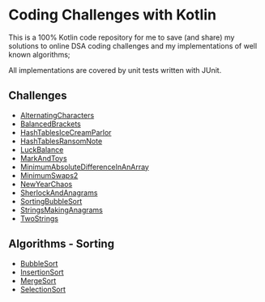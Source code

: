 # Coding Challenges with Kotlin

This is a 100% Kotlin code repository for me to save (and share) my solutions 
to online DSA coding challenges and my implementations of well known algorithms;

All implementations are covered by unit tests written with JUnit.

## Challenges 

- [AlternatingCharacters](src/challenges/AlternatingCharacters.kt)
- [BalancedBrackets](src/challenges/BalancedBrackets.kt)
- [HashTablesIceCreamParlor](src/challenges/HashTablesIceCreamParlor.kt)
- [HashTablesRansomNote](src/challenges/HashTablesRansomNote.kt)
- [LuckBalance](src/challenges/LuckBalance.kt)
- [MarkAndToys](src/challenges/MarkAndToys.kt)
- [MinimumAbsoluteDifferenceInAnArray](src/challenges/MinimumAbsoluteDifferenceInAnArray.kt)
- [MinimumSwaps2](src/challenges/MinimumSwaps2.kt)
- [NewYearChaos](src/challenges/NewYearChaos.kt)
- [SherlockAndAnagrams](src/challenges/SherlockAndAnagrams.kt)
- [SortingBubbleSort](src/challenges/SortingBubbleSort.kt)
- [StringsMakingAnagrams](src/challenges/StringsMakingAnagrams.kt)
- [TwoStrings](src/challenges/TwoStrings.kt)

## Algorithms - Sorting

- [BubbleSort](src/algorithms/sorting/BubbleSort.kt)
- [InsertionSort](src/algorithms/sorting/InsertionSort.kt)
- [MergeSort](src/algorithms/sorting/MergeSort.kt)
- [SelectionSort](src/algorithms/sorting/SelectionSort.kt)

